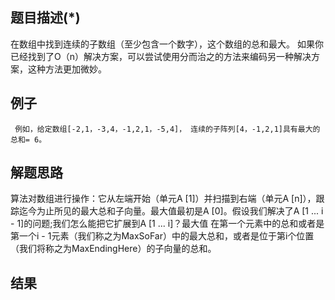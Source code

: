 ## 题目描述(*)

在数组中找到连续的子数组（至少包含一个数字），这个数组的总和最大。
如果你已经找到了O（n）解决方案，可以尝试使用分而治之的方法来编码另一种解决方案，这种方法更加微妙。

## 例子
```
 例如，给定数组[-2,1，-3,4，-1,2,1，-5,4]， 连续的子阵列[4，-1,2,1]具有最大的总和= 6。
```
## 解题思路

算法对数组进行操作：它从左端开始（单元A [1]）并扫描到右端（单元A [n]），跟踪迄今为止所见的最大总和子向量。最大值最初是A [0]。假设我们解决了A [1 ... i - 1]的问题;我们怎么能把它扩展到A [1 ... i]？最大值 在第一个元素中的总和或者是第一个i - 1元素（我们称之为MaxSoFar）中的最大总和，或者是位于第i个位置（我们将称之为MaxEndingHere）的子向量的总和。

## 结果

